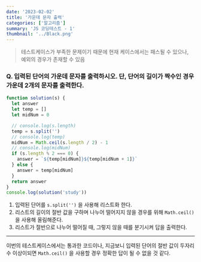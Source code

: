 ```yaml
---
date: '2023-02-02'
title: '가운데 문자 출력'
categories: ['알고리즘']
summary: 'JS 코딩테스트 - 1'
thumbnail: '../Black.png'
---
```


> 테스트케이스가 부족한 문제이기 때문에 현재 케이스에서는 패스될 수 있으나, 예외의 경우가 존재할 수 있음

### Q. 입력된 단어의 가운데 문자를 출력하시오. 단, 단어의 길이가 짝수인 경우 가운데 2개의 문자를 출력한다.

```javascript
function solution(s) {
  let answer
  let temp = []
  let midNum = 0

  // console.log(s.length)
  temp = s.split('')
  // console.log(temp)
  midNum = Math.ceil(s.length / 2) - 1
  // console.log(midNum)
  if (s.length % 2 === 0) {
    answer = `${temp[midNum]}${temp[midNum + 1]}`
  } else {
    answer = temp[midNum]
  }
  return answer
}
console.log(solution('study'))
```

1. 입력된 단어를 `s.split('')` 을 사용해 리스트화 한다.
2. 리스트의 길이의 절반 값을 구하며 나누어 떨어지지 않을 경우를 위해 `Math.ceil()` 을 사용해 올림해준다.
3. 리스트가 절반으로 나누어 떨어질 때, 그렇지 않을 때를 분기시켜 답을 출력한다.

---

이번의 테스트케이스에서는 통과한 코드이나,
지금보니 입력된 단어의 절반 값이 두자리 수 이상이되면 `Math.ceil()` 을 사용할 경우 정확한 답이 될 수 없을 것 같다.
